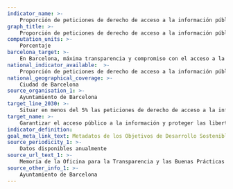 ```yaml
---
indicator_name: >-
    Proporción de peticiones de derecho de acceso a la información pública que acaban siendo impugnadas ante la Comisión de Garantías del Derecho de Acceso
graph_title: >-
    Proporción de peticiones de derecho de acceso a la información pública que acaban siendo impugnadas ante la Comisión de Garantías del Derecho de Acceso
computation_units: >-
    Porcentaje
barcelona_target: >-
    En Barcelona, máxima transparencia y compromiso con el acceso a la información
national_indicator_available:  >-
    Proporción de peticiones de derecho de acceso a la información pública que acaban siendo impugnadas ante la Comisión de Garantías del Derecho de Acceso
national_geographical_coverage: >-
    Ciudad de Barcelona
source_organisation_1: >-
    Ayuntamiento de Barcelona
target_line_2030: >-
    Situar en menos del 5% las peticiones de derecho de acceso a la información pública que acaban siendo impugnadas ante la Comisión de Garantía del Derecho de Acceso a la Información Pública
target_name: >-
    Garantizar el acceso público a la información y proteger las libertades fundamentales, de conformidad con las leyes nacionales y los acuerdos internacionales
indicator_definition:
goal_meta_link_text: Metadatos de los Objetivos de Desarrollo Sostenible de las Naciones Unidas (pdf 894kB)
source_periodicity_1: >-
    Datos disponibles anualmente
source_url_text_1: >-
    Memoria de la Oficina para la Transparencia y las Buenas Prácticas 2019
source_other_info_1: >-
    Ayuntamiento de Barcelona
---
```

